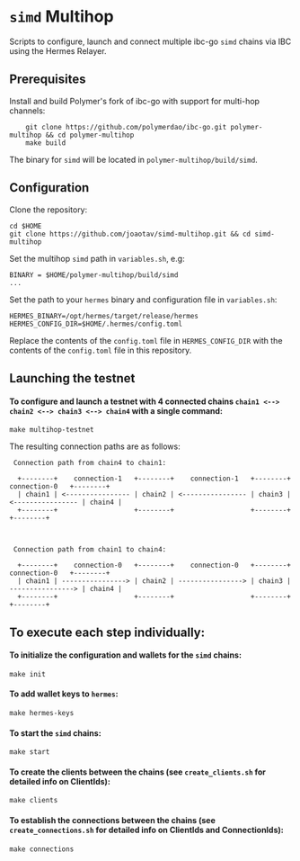 # `simd` Multihop
Scripts to configure, launch and connect multiple ibc-go `simd` chains via IBC using the Hermes Relayer.

## Prerequisites
 Install and build Polymer's fork of ibc-go with support for multi-hop channels:
```
    git clone https://github.com/polymerdao/ibc-go.git polymer-multihop && cd polymer-multihop
    make build
```
The binary for `simd` will be located in `polymer-multihop/build/simd`.

## Configuration

Clone the repository:

```
cd $HOME
git clone https://github.com/joaotav/simd-multihop.git && cd simd-multihop
```

Set the multihop `simd` path in `variables.sh`, e.g:

```
BINARY = $HOME/polymer-multihop/build/simd
...
```

Set the path to your `hermes` binary and configuration file in `variables.sh`:
```
HERMES_BINARY=/opt/hermes/target/release/hermes
HERMES_CONFIG_DIR=$HOME/.hermes/config.toml 
```

Replace the contents of the `config.toml` file in `HERMES_CONFIG_DIR` with the contents of the `config.toml` file in this repository.

## Launching the testnet

#### To configure and launch a testnet with 4 connected chains `chain1 <--> chain2 <--> chain3 <--> chain4` with a single command:

```
make multihop-testnet
```

The resulting connection paths are as follows:

```
 Connection path from chain4 to chain1: 

  +--------+    connection-1   +--------+    connection-1   +--------+    connection-0   +--------+
  | chain1 | <---------------- | chain2 | <---------------- | chain3 | <---------------- | chain4 |
  +--------+                   +--------+                   +--------+                   +--------+

 

 Connection path from chain1 to chain4: 

  +--------+    connection-0   +--------+    connection-0   +--------+    connection-0   +--------+
  | chain1 | ----------------> | chain2 | ----------------> | chain3 | ----------------> | chain4 |
  +--------+                   +--------+                   +--------+                   +--------+

```
## To execute each step individually:

#### To initialize the configuration and wallets for the `simd` chains:

```
make init
```

#### To add wallet keys to `hermes`:
```
make hermes-keys
```

#### To start the `simd` chains:

```
make start
```

#### To create the clients between the chains (see `create_clients.sh` for detailed info on ClientIds):

```
make clients
```

#### To establish the connections between the chains (see `create_connections.sh` for detailed info on ClientIds and ConnectionIds):

```
make connections
```







